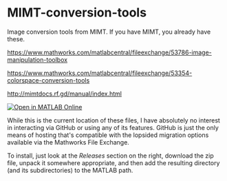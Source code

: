 # MIMT-conversion-tools
Image conversion tools from MIMT.  If you have MIMT, you already have these.

https://www.mathworks.com/matlabcentral/fileexchange/53786-image-manipulation-toolbox

https://www.mathworks.com/matlabcentral/fileexchange/53354-colorspace-conversion-tools

http://mimtdocs.rf.gd/manual/index.html

[![Open in MATLAB Online](https://www.mathworks.com/images/responsive/global/open-in-matlab-online.svg)](https://matlab.mathworks.com/open/github/v1?repo=MIMT-conversion-tools)

While this is the current location of these files, I have absolutely no interest in interacting via GitHub or using any of its features.  GitHub is just the only means of hosting that's compatible with the lopsided migration options available via the Mathworks File Exchange.

To install, just look at the *Releases* section on the right, download the zip file, unpack it somewhere appropriate, and then add the resulting directory (and its subdirectories) to the MATLAB path. 




